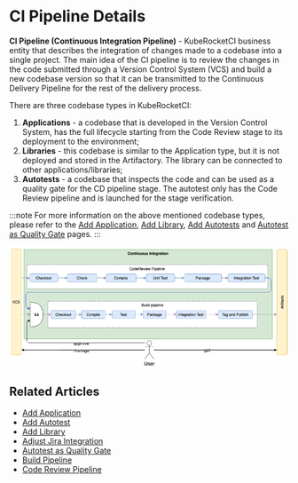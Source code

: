 # CI Pipeline Details

<head>
  <link rel="canonical" href="https://docs.kuberocketci.io/docs/user-guide/ci-pipeline-details" />
</head>

**CI Pipeline (Continuous Integration Pipeline)** - KubeRocketCI business entity that describes the integration of changes made to a codebase into a single project. The main idea of the CI pipeline is to review the changes in the code submitted through a Version Control System (VCS) and build a new codebase version so that it can be transmitted to the Continuous Delivery Pipeline for the rest of the delivery process.

There are three codebase types in KubeRocketCI:

1. **Applications** - a codebase that is developed in the Version Control System, has the full lifecycle starting from the Code Review stage to its deployment to the environment;
2. **Libraries** - this codebase is similar to the Application type, but it is not deployed and stored in the Artifactory. The library can be connected to other applications/libraries;
3. **Autotests** - a codebase that inspects the code and can be used as a quality gate for the CD pipeline stage. The autotest only has the Code Review pipeline and is launched for the stage verification.

:::note
  For more information on the above mentioned codebase types, please refer to the [Add Application](add-application.md), [Add Library](add-library.md), [Add Autotests](add-autotest.md) and [Autotest as Quality Gate](../use-cases/autotest-as-quality-gate.md) pages.
:::

![KubeRocketCI CI pipeline](../assets/user-guide/edp-ci-pipeline.png "KubeRocketCI CI pipeline")

## Related Articles

* [Add Application](add-application.md)
* [Add Autotest](add-autotest.md)
* [Add Library](add-library.md)
* [Adjust Jira Integration](../operator-guide/project-management-and-reporting/jira-integration.md)
* [Autotest as Quality Gate](../use-cases/autotest-as-quality-gate.md)
* [Build Pipeline](build-pipeline.md)
* [Code Review Pipeline](code-review-pipeline.md)
